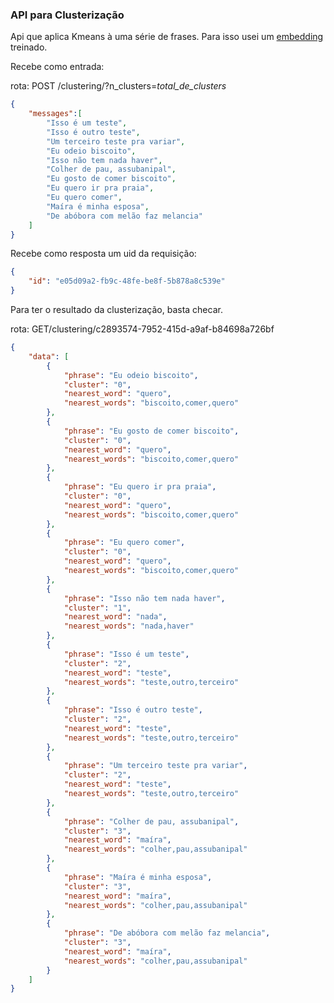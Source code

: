 ### API para Clusterização

Api que aplica Kmeans à uma série de frases. Para isso usei um [embedding](https://tfhub.dev/google/universal-sentence-encoder-multilingual-large/3) treinado.

Recebe como entrada:

rota: POST /clustering/?n_clusters=<i>total_de_clusters</i>
```json
{
    "messages":[
        "Isso é um teste",
        "Isso é outro teste",
        "Um terceiro teste pra variar",
        "Eu odeio biscoito",
        "Isso não tem nada haver",
        "Colher de pau, assubanipal",
        "Eu gosto de comer biscoito",
        "Eu quero ir pra praia",
        "Eu quero comer",
        "Maíra é minha esposa",
        "De abóbora com melão faz melancia"
    ]
}
```
Recebe como resposta um uid da requisição:
```json
{
    "id": "e05d09a2-fb9c-48fe-be8f-5b878a8c539e"
}
```
Para ter o resultado da clusterização, basta checar.

rota: GET/clustering/c2893574-7952-415d-a9af-b84698a726bf
```json
{
    "data": [
        {
            "phrase": "Eu odeio biscoito",
            "cluster": "0",
            "nearest_word": "quero",
            "nearest_words": "biscoito,comer,quero"
        },
        {
            "phrase": "Eu gosto de comer biscoito",
            "cluster": "0",
            "nearest_word": "quero",
            "nearest_words": "biscoito,comer,quero"
        },
        {
            "phrase": "Eu quero ir pra praia",
            "cluster": "0",
            "nearest_word": "quero",
            "nearest_words": "biscoito,comer,quero"
        },
        {
            "phrase": "Eu quero comer",
            "cluster": "0",
            "nearest_word": "quero",
            "nearest_words": "biscoito,comer,quero"
        },
        {
            "phrase": "Isso não tem nada haver",
            "cluster": "1",
            "nearest_word": "nada",
            "nearest_words": "nada,haver"
        },
        {
            "phrase": "Isso é um teste",
            "cluster": "2",
            "nearest_word": "teste",
            "nearest_words": "teste,outro,terceiro"
        },
        {
            "phrase": "Isso é outro teste",
            "cluster": "2",
            "nearest_word": "teste",
            "nearest_words": "teste,outro,terceiro"
        },
        {
            "phrase": "Um terceiro teste pra variar",
            "cluster": "2",
            "nearest_word": "teste",
            "nearest_words": "teste,outro,terceiro"
        },
        {
            "phrase": "Colher de pau, assubanipal",
            "cluster": "3",
            "nearest_word": "maíra",
            "nearest_words": "colher,pau,assubanipal"
        },
        {
            "phrase": "Maíra é minha esposa",
            "cluster": "3",
            "nearest_word": "maíra",
            "nearest_words": "colher,pau,assubanipal"
        },
        {
            "phrase": "De abóbora com melão faz melancia",
            "cluster": "3",
            "nearest_word": "maíra",
            "nearest_words": "colher,pau,assubanipal"
        }
    ]
}
```